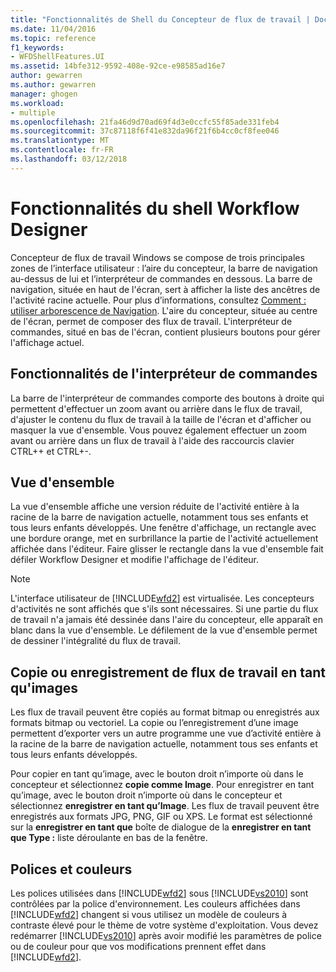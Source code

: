 ```yaml
---
title: "Fonctionnalités de Shell du Concepteur de flux de travail | Documents Microsoft"
ms.date: 11/04/2016
ms.topic: reference
f1_keywords:
- WFDShellFeatures.UI
ms.assetid: 14bfe312-9592-408e-92ce-e98585ad16e7
author: gewarren
ms.author: gewarren
manager: ghogen
ms.workload:
- multiple
ms.openlocfilehash: 21fa46d9d70ad69f4d3e0ccfc55f85ade331feb4
ms.sourcegitcommit: 37c87118f6f41e832da96f21f6b4cc0cf8fee046
ms.translationtype: MT
ms.contentlocale: fr-FR
ms.lasthandoff: 03/12/2018
---
```

# <a name="workflow-designer-shell-features"></a>Fonctionnalités du shell Workflow Designer

Concepteur de flux de travail Windows se compose de trois principales zones de l’interface utilisateur : l’aire du concepteur, la barre de navigation au-dessus de lui et l’interpréteur de commandes en dessous. La barre de navigation, située en haut de l'écran, sert à afficher la liste des ancêtres de l'activité racine actuelle. Pour plus d’informations, consultez [Comment : utiliser arborescence de Navigation](../workflow-designer/how-to-use-breadcrumb-navigation.md). L'aire du concepteur, située au centre de l'écran, permet de composer des flux de travail. L'interpréteur de commandes, situé en bas de l'écran, contient plusieurs boutons pour gérer l'affichage actuel.

## <a name="shell-features"></a>Fonctionnalités de l'interpréteur de commandes
 La barre de l'interpréteur de commandes comporte des boutons à droite qui permettent d'effectuer un zoom avant ou arrière dans le flux de travail, d'ajuster le contenu du flux de travail à la taille de l'écran et d'afficher ou masquer la vue d'ensemble. Vous pouvez également effectuer un zoom avant ou arrière dans un flux de travail à l'aide des raccourcis clavier CTRL++ et CTRL+-.

## <a name="overview-map"></a>Vue d'ensemble
 La vue d'ensemble affiche une version réduite de l'activité entière à la racine de la barre de navigation actuelle, notamment tous ses enfants et tous leurs enfants développés. Une fenêtre d'affichage, un rectangle avec une bordure orange, met en surbrillance la partie de l'activité actuellement affichée dans l'éditeur. Faire glisser le rectangle dans la vue d'ensemble fait défiler Workflow Designer et modifie l'affichage de l'éditeur.

> [!NOTE]
> L'interface utilisateur de [!INCLUDE[wfd2](../workflow-designer/includes/wfd2_md.md)] est virtualisée. Les concepteurs d'activités ne sont affichés que s'ils sont nécessaires. Si une partie du flux de travail n'a jamais été dessinée dans l'aire du concepteur, elle apparaît en blanc dans la vue d'ensemble. Le défilement de la vue d'ensemble permet de dessiner l'intégralité du flux de travail.

## <a name="copying-or-saving-workflows-as-images"></a>Copie ou enregistrement de flux de travail en tant qu'images
 Les flux de travail peuvent être copiés au format bitmap ou enregistrés aux formats bitmap ou vectoriel. La copie ou l’enregistrement d’une image permettent d’exporter vers un autre programme une vue d’activité entière à la racine de la barre de navigation actuelle, notamment tous ses enfants et tous leurs enfants développés.

 Pour copier en tant qu’image, avec le bouton droit n’importe où dans le concepteur et sélectionnez **copie comme Image**. Pour enregistrer en tant qu’image, avec le bouton droit n’importe où dans le concepteur et sélectionnez **enregistrer en tant qu’Image**. Les flux de travail peuvent être enregistrés aux formats JPG, PNG, GIF ou XPS. Le format est sélectionné sur la **enregistrer en tant que** boîte de dialogue de la **enregistrer en tant que Type :** liste déroulante en bas de la fenêtre.

## <a name="fonts-and-colors"></a>Polices et couleurs

Les polices utilisées dans [!INCLUDE[wfd2](../workflow-designer/includes/wfd2_md.md)] sous [!INCLUDE[vs2010](../misc/includes/vs2010_md.md)] sont contrôlées par la police d'environnement. Les couleurs affichées dans [!INCLUDE[wfd2](../workflow-designer/includes/wfd2_md.md)] changent si vous utilisez un modèle de couleurs à contraste élevé pour le thème de votre système d'exploitation. Vous devez redémarrer [!INCLUDE[vs2010](../misc/includes/vs2010_md.md)] après avoir modifié les paramètres de police ou de couleur pour que vos modifications prennent effet dans [!INCLUDE[wfd2](../workflow-designer/includes/wfd2_md.md)].